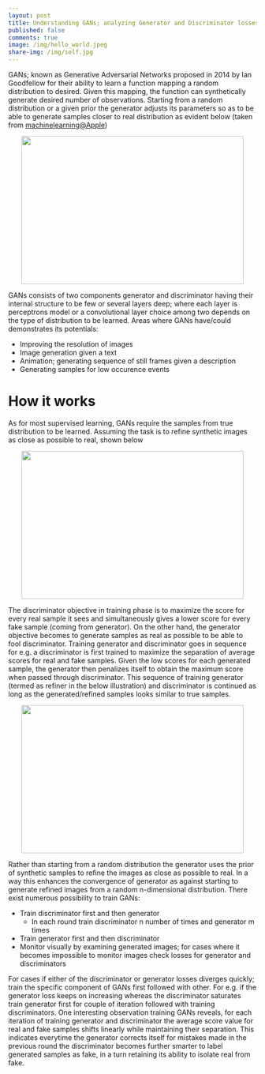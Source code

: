 ```yaml
---
layout: post
title: Understanding GANs; analyzing Generator and Discriminator losses 
published: false
comments: true
image: /img/hello_world.jpeg
share-img: /img/self.jpg
---
```


GANs; known as Generative Adversarial Networks proposed in 2014 by Ian Goodfellow for their ability to learn a function mapping a random distribution to desired. Given this mapping, the function can synthetically generate desired number of observations. Starting from a random distribution or a given prior the generator adjusts its parameters so as to be able to generate samples closer to real distribution as evident below (taken from [machinelearning@Apple](https://machinelearning.apple.com/2017/07/07/GAN.html))

<p align="center"> <img src="https://machinelearning.apple.com/images/journals/gan/history.gif" width="450" height="300" /> </p>

GANs consists of two components generator and discriminator having their internal structure to be few or several layers deep; where each layer is perceptrons model or a convolutional layer choice among two depends on the type of distribution to be learned. Areas where GANs have/could demonstrates its potentials:

* Improving the resolution of images
* Image generation given a text
* Animation; generating sequence of still frames given a description
* Generating samples for low occurence events

# How it works
As for most supervised learning, GANs require the samples from true distribution to be learned. Assuming the task is to refine synthetic images as close as possible to real, shown below

<p align="center"> <img src="https://machinelearning.apple.com/images/journals/gan/real_synt_refined_gaze.png" width="450" height="300" /> </p>

The discriminator objective in training phase is to maximize the score for every real sample it sees and simultaneously gives a lower score for every fake sample (coming from generator). On the other hand, the generator objective becomes to generate samples as real as possible to be able to fool discriminator. Training generator and discriminator goes in sequence for e.g. a discriminator is first trained to maximize the separation of average scores for real and fake samples. Given the low scores for each generated sample, the generator then penalizes itself to obtain the maximum score when passed through discriminator. This sequence of training generator (termed as refiner in the below illustration) and discriminator is continued as long as the generated/refined samples looks similar to true samples.

<p align="center"> <img src="https://machinelearning.apple.com/images/journals/gan/block_diag_gif.gif" width="450" height="300" /> </p>

Rather than starting from a random distribution the generator uses the prior of synthetic samples to refine the images as close as possible to real. In a way this enhances the convergence of generator as against starting to generate refined images from a random n-dimensional distribution. There exist numerous possibility to train GANs:
- Train discriminator first and then generator
  - In each round train discriminator n number of times and generator m times
- Train generator first and then discriminator
- Monitor visually by examining generated images; for cases where it becomes impossible to monitor images check losses for generator and discriminators

For cases if either of the discriminator or generator losses diverges quickly; train the specific component of GANs first followed with other. For e.g. if the generator loss keeps on increasing whereas the discriminator saturates train generator first for couple of iteration followed with training discriminators.
One interesting observation training GANs reveals, for each iteration of training generator and discriminator the average score value for real and fake samples shifts linearly while maintaining their separation. This indicates everytime the generator corrects itself for mistakes made in the previous round the discriminator becomes further smarter to label generated samples as fake, in a turn retaining its ability to isolate real from fake.

